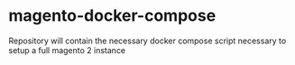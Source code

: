 # magento-docker-compose
Repository will contain the necessary docker compose script necessary to setup a full magento 2 instance
